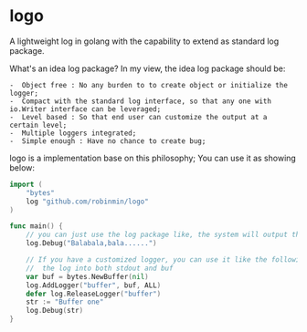 logo
======

A lightweight log in golang with the capability to extend as standard log package.

What's an idea log package? In my view, the idea log package should be:

	-  Object free : No any burden to to create object or initialize the logger;
	-  Compact with the standard log interface, so that any one with io.Writer interface can be leveraged;
	-  Level based : So that end user can customize the output at a certain level;
	-  Multiple loggers integrated;
	-  Simple enough : Have no chance to create bug;

logo is a implementation base on this philosophy; You can use it as showing below:

```go
import (
	"bytes"
	log "github.com/robinmin/logo"
)

func main() {
	// you can just use the log package like, the system will output the log to stdout by default
	log.Debug("Balabala,bala......")

	// If you have a customized logger, you can use it like the following. The system will output
	//  the log into both stdout and buf
	var buf = bytes.NewBuffer(nil)
	log.AddLogger("buffer", buf, ALL)
	defer log.ReleaseLogger("buffer")
	str := "Buffer one"
	log.Debug(str)
}

```
